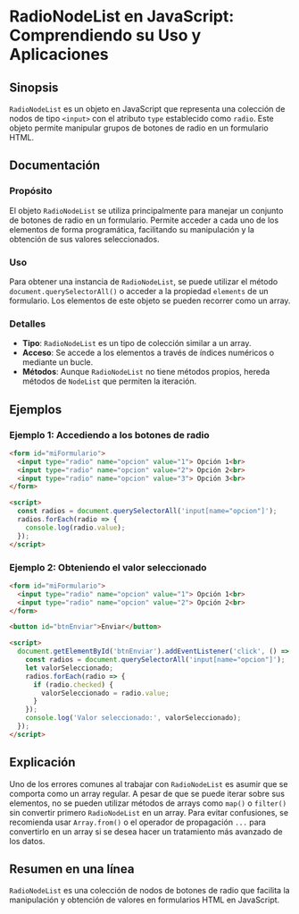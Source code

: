 <!--
Meta Description: # RadioNodeList en JavaScript: Comprendiendo su Uso y Aplicaciones ## Sinopsis `RadioNodeList` es un objeto en JavaScript que representa una colección...
Meta Keywords: radio, radionodelist, input, name, opcion
-->

# RadioNodeList en JavaScript: Comprendiendo su Uso y Aplicaciones

## Sinopsis
`RadioNodeList` es un objeto en JavaScript que representa una colección de nodos de tipo `<input>` con el atributo `type` establecido como `radio`. Este objeto permite manipular grupos de botones de radio en un formulario HTML.

## Documentación
### Propósito
El objeto `RadioNodeList` se utiliza principalmente para manejar un conjunto de botones de radio en un formulario. Permite acceder a cada uno de los elementos de forma programática, facilitando su manipulación y la obtención de sus valores seleccionados.

### Uso
Para obtener una instancia de `RadioNodeList`, se puede utilizar el método `document.querySelectorAll()` o acceder a la propiedad `elements` de un formulario. Los elementos de este objeto se pueden recorrer como un array.

### Detalles
- **Tipo**: `RadioNodeList` es un tipo de colección similar a un array.
- **Acceso**: Se accede a los elementos a través de índices numéricos o mediante un bucle.
- **Métodos**: Aunque `RadioNodeList` no tiene métodos propios, hereda métodos de `NodeList` que permiten la iteración.

## Ejemplos
### Ejemplo 1: Accediendo a los botones de radio
```html
<form id="miFormulario">
  <input type="radio" name="opcion" value="1"> Opción 1<br>
  <input type="radio" name="opcion" value="2"> Opción 2<br>
  <input type="radio" name="opcion" value="3"> Opción 3<br>
</form>

<script>
  const radios = document.querySelectorAll('input[name="opcion"]');
  radios.forEach(radio => {
    console.log(radio.value);
  });
</script>
```

### Ejemplo 2: Obteniendo el valor seleccionado
```html
<form id="miFormulario">
  <input type="radio" name="opcion" value="1"> Opción 1<br>
  <input type="radio" name="opcion" value="2"> Opción 2<br>
</form>

<button id="btnEnviar">Enviar</button>

<script>
  document.getElementById('btnEnviar').addEventListener('click', () => {
    const radios = document.querySelectorAll('input[name="opcion"]');
    let valorSeleccionado;
    radios.forEach(radio => {
      if (radio.checked) {
        valorSeleccionado = radio.value;
      }
    });
    console.log('Valor seleccionado:', valorSeleccionado);
  });
</script>
```

## Explicación
Uno de los errores comunes al trabajar con `RadioNodeList` es asumir que se comporta como un array regular. A pesar de que se puede iterar sobre sus elementos, no se pueden utilizar métodos de arrays como `map()` o `filter()` sin convertir primero `RadioNodeList` en un array. Para evitar confusiones, se recomienda usar `Array.from()` o el operador de propagación `...` para convertirlo en un array si se desea hacer un tratamiento más avanzado de los datos.

## Resumen en una línea
`RadioNodeList` es una colección de nodos de botones de radio que facilita la manipulación y obtención de valores en formularios HTML en JavaScript.
